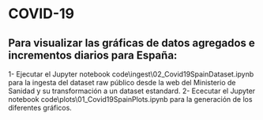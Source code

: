 # COVID-19

## Para visualizar las gráficas de datos agregados e incrementos diarios para España:

1- Ejecutar el Jupyter notebook code\ingest\02_Covid19SpainDataset.ipynb para la ingesta del dataset raw público desde la web del Ministerio de Sanidad y su transformación a un dataset estandard.
2- Ececutar el Jupyter notebook code\plots\01_Covid19SpainPlots.ipynb para la generación de los diferentes gráficos.


